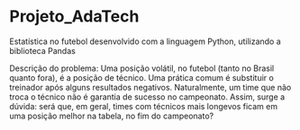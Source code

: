 # Projeto_AdaTech
Estatística no futebol desenvolvido com a linguagem Python, utilizando a biblioteca Pandas

Descrição do problema:
Uma posição volátil, no futebol (tanto no Brasil quanto fora), é a posição de técnico. Uma prática comum é substituir o treinador após alguns resultados negativos. Naturalmente, um time que não troca o técnico não é garantia de sucesso no campeonato. Assim, surge a dúvida: será que, em geral, times com técnicos mais longevos ficam em uma posição melhor na tabela, no fim do campeonato?
